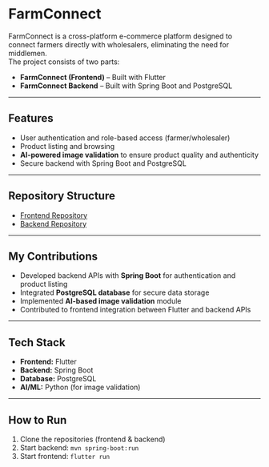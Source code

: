 # FarmConnect

FarmConnect is a cross-platform e-commerce platform designed to connect farmers directly with wholesalers, eliminating the need for middlemen.  
The project consists of two parts:  
- **FarmConnect (Frontend)** – Built with Flutter  
- **FarmConnect Backend** – Built with Spring Boot and PostgreSQL  

---

## Features
- User authentication and role-based access (farmer/wholesaler)  
- Product listing and browsing  
- **AI-powered image validation** to ensure product quality and authenticity  
- Secure backend with Spring Boot and PostgreSQL  

---

## Repository Structure
- [Frontend Repository](https://github.com/amsanik9/farmconnect)  
- [Backend Repository](https://github.com/amsanik9/farmconnect-backend)  

---

## My Contributions
- Developed backend APIs with **Spring Boot** for authentication and product listing  
- Integrated **PostgreSQL database** for secure data storage  
- Implemented **AI-based image validation** module  
- Contributed to frontend integration between Flutter and backend APIs  

---

## Tech Stack
- **Frontend:** Flutter  
- **Backend:** Spring Boot  
- **Database:** PostgreSQL  
- **AI/ML:** Python (for image validation)  

---

## How to Run
1. Clone the repositories (frontend & backend)  
2. Start backend: `mvn spring-boot:run`  
3. Start frontend: `flutter run`  
